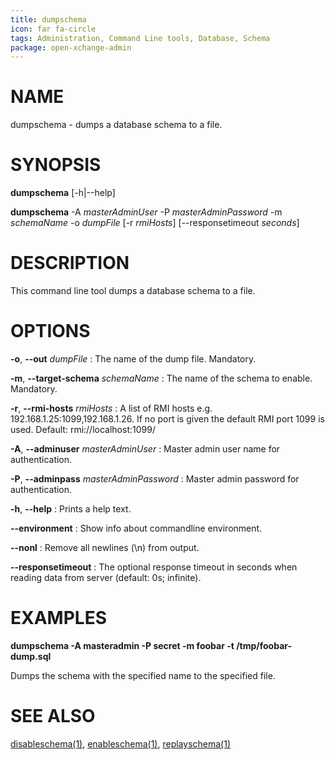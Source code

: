 ```yaml
---
title: dumpschema
icon: far fa-circle
tags: Administration, Command Line tools, Database, Schema
package: open-xchange-admin
---
```


# NAME

dumpschema - dumps a database schema to a file.

# SYNOPSIS

**dumpschema** [-h|--help]

**dumpschema** -A *masterAdminUser* -P *masterAdminPassword* -m *schemaName* -o *dumpFile* [-r *rmiHosts*] [--responsetimeout *seconds*]

# DESCRIPTION

This command line tool dumps a database schema to a file.

# OPTIONS

**-o**, **--out** *dumpFile*
: The name of the dump file. Mandatory.

**-m**, **--target-schema** *schemaName*
: The name of the schema to enable. Mandatory.

**-r**, **--rmi-hosts** *rmiHosts*
: A list of RMI hosts e.g. 192.168.1.25:1099,192.168.1.26. If no port is given the default RMI port 1099 is used. Default: rmi://localhost:1099/

**-A**, **--adminuser** *masterAdminUser*
: Master admin user name for authentication.

**-P**, **--adminpass** *masterAdminPassword*
: Master admin password for authentication.

**-h**, **--help**
: Prints a help text.

**--environment**
: Show info about commandline environment.

**--nonl**
: Remove all newlines (\\n) from output.

**--responsetimeout**
: The optional response timeout in seconds when reading data from server (default: 0s; infinite).

# EXAMPLES

**dumpschema -A masteradmin -P secret -m foobar -t /tmp/foobar-dump.sql**

Dumps the schema with the specified name to the specified file.

# SEE ALSO

[disableschema(1)](disableschema), [enableschema(1)](enableschema), [replayschema(1)](replayschema)
